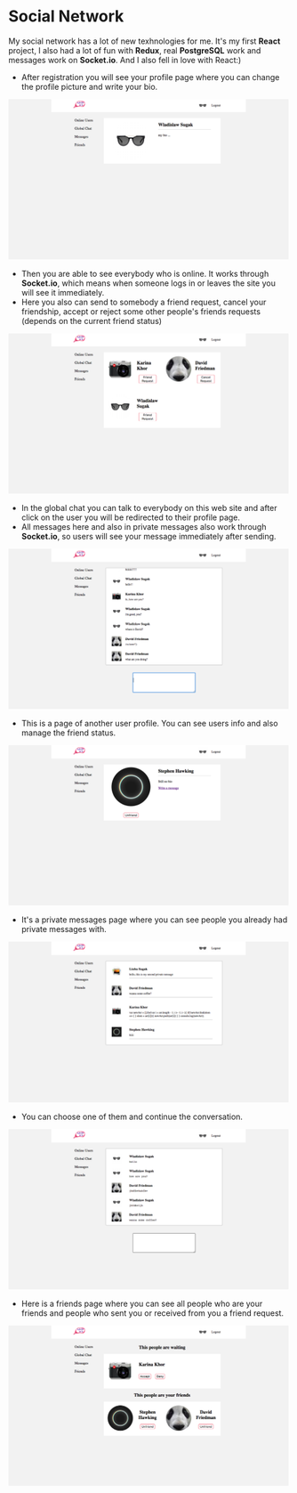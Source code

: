 Social Network
=========================

My social network has a lot of new texhnologies for me. It's my first **React** project, I also had a lot of fun with **Redux**, real **PostgreSQL** work and messages work on **Socket.io**. And I also fell in love with React:)

* After registration you will see your profile page where you can change the profile picture and write your bio.

![profile](https://github.com/SugakWlad/social_network/blob/master/screenshots/profile.png)

* Then you are able to see everybody who is online. It works through **Socket.io**, which means when someone logs in or leaves the site you will see it immediately.
* Here you also can send to somebody a friend request, cancel your friendship, accept or reject some other people's friends requests (depends on the current friend status)

![online_users](https://github.com/SugakWlad/social_network/blob/master/screenshots/online.png)

* In the global chat you can talk to everybody on this web site and after click on the user you will be redirected to their profile page.
* All messages here and also in private messages also work through **Socket.io**, so users will see your message immediately after sending.

![global_chat](https://github.com/SugakWlad/social_network/blob/master/screenshots/global_chat.png)

* This is a page of another user profile. You can see users info and also manage the friend status.

![other_users_profiles](https://github.com/SugakWlad/social_network/blob/master/screenshots/other_users_profiles.png)

* It's a private messages page where you can see people you already had private messages with. 

![private](https://github.com/SugakWlad/social_network/blob/master/screenshots/private.png)

* You can choose one of them and continue the conversation.

![private_messages](https://github.com/SugakWlad/social_network/blob/master/screenshots/private_messages.png)

* Here is a friends page where you can see all people who are your friends and people who sent you or received from you a friend request.

![friends](https://github.com/SugakWlad/social_network/blob/master/screenshots/friends.png)
